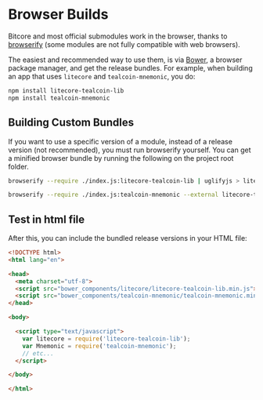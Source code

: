 # Browser Builds
Bitcore and most official submodules work in the browser, thanks to [browserify](http://browserify.org/) (some modules are not fully compatible with web browsers).

The easiest and recommended way to use them, is via [Bower](http://bower.io/), a browser package manager, and get the release bundles. For example, when building an app that uses `litecore` and `tealcoin-mnemonic`, you do:

```sh
npm install litecore-tealcoin-lib
npm install tealcoin-mnemonic
```

## Building Custom Bundles
If you want to use a specific version of a module, instead of a release version (not recommended), you must run browserify yourself.  You can get a minified browser bundle by running the following on the project root folder.

```sh
browserify --require ./index.js:litecore-tealcoin-lib | uglifyjs > litecore-tealcoin-lib.min.js
```

```sh
browserify --require ./index.js:tealcoin-mnemonic --external litecore-tealcoin-lib | uglifyjs > tealcoin-mnemonic.min.js
```

## Test in html file
After this, you can include the bundled release versions in your HTML file:

```html
<!DOCTYPE html>
<html lang="en">

<head>
  <meta charset="utf-8">
  <script src="bower_components/litecore/litecore-tealcoin-lib.min.js"></script>
  <script src="bower_components/tealcoin-mnemonic/tealcoin-mnemonic.min.js"></script>
</head>

<body>

  <script type="text/javascript">
    var litecore = require('litecore-tealcoin-lib');
    var Mnemonic = require('tealcoin-mnemonic');
    // etc...
  </script>

</body>

</html>
```

